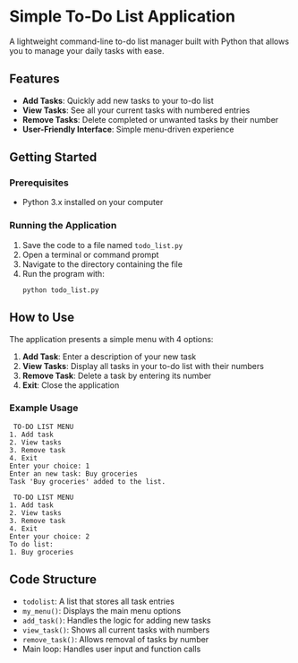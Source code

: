 # Simple To-Do List Application

A lightweight command-line to-do list manager built with Python that allows you to manage your daily tasks with ease.

## Features

- **Add Tasks**: Quickly add new tasks to your to-do list
- **View Tasks**: See all your current tasks with numbered entries
- **Remove Tasks**: Delete completed or unwanted tasks by their number
- **User-Friendly Interface**: Simple menu-driven experience

## Getting Started

### Prerequisites

- Python 3.x installed on your computer

### Running the Application

1. Save the code to a file named `todo_list.py`
2. Open a terminal or command prompt
3. Navigate to the directory containing the file
4. Run the program with:
   ```
   python todo_list.py
   ```

## How to Use

The application presents a simple menu with 4 options:

1. **Add Task**: Enter a description of your new task
2. **View Tasks**: Display all tasks in your to-do list with their numbers
3. **Remove Task**: Delete a task by entering its number
4. **Exit**: Close the application

### Example Usage

```
 TO-DO LIST MENU
1. Add task
2. View tasks
3. Remove task
4. Exit
Enter your choice: 1
Enter an new task: Buy groceries
Task 'Buy groceries' added to the list.

 TO-DO LIST MENU
1. Add task
2. View tasks
3. Remove task
4. Exit
Enter your choice: 2
To do list:
1. Buy groceries
```

## Code Structure

- `todolist`: A list that stores all task entries
- `my_menu()`: Displays the main menu options
- `add_task()`: Handles the logic for adding new tasks
- `view_task()`: Shows all current tasks with numbers
- `remove_task()`: Allows removal of tasks by number
- Main loop: Handles user input and function calls

